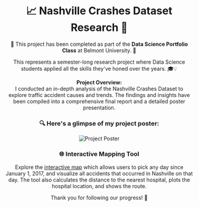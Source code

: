 <h1 align="center">📈 Nashville Crashes Dataset Research 🚧</h1>

<p align="center">🌟 This project has been completed as part of the <strong>Data Science Portfolio Class</strong> at Belmont University. 🏫</p>

<p align="center">This represents a semester-long research project where Data Science students applied all the skills they've honed over the years. 🎓💡</p>

<p align="center">
  <strong>Project Overview:</strong><br>
  I conducted an in-depth analysis of the Nashville Crashes Dataset to explore traffic accident causes and trends. The findings and insights have been compiled into a comprehensive final report and a detailed poster presentation.
</p>

<h3 align="center">🔍 Here's a glimpse of my project poster:</h3>

<p align="center">
  <img src="pictures/Exploring_Causes_Traffic_Poster.001.jpeg" alt="Project Poster">
</p>

<h3 align="center">🌐 Interactive Mapping Tool</h3>

<p align="center">
  Explore the <a href="http://gyousab2.pythonanywhere.com/mapping">interactive map</a> which allows users to pick any day since January 1, 2017, and visualize all accidents that occurred in Nashville on that day. The tool also calculates the distance to the nearest hospital, plots the hospital location, and shows the route.
</p>

<p align="center">Thank you for following our progress! 🌟</p>
